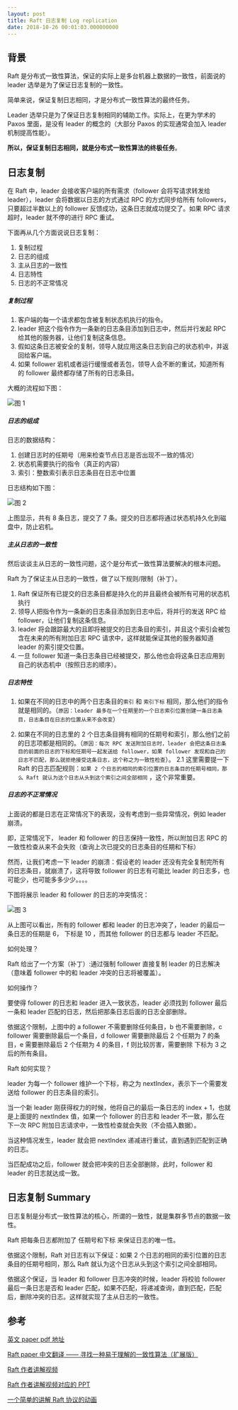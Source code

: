 ```yaml
---
layout: post
title: Raft 日志复制 Log replication
date: 2018-10-26 00:01:03.000000000
---
```

## 背景

Raft 是分布式一致性算法，保证的实际上是多台机器上数据的一致性，前面说的 leader 选举是为了保证日志复制的一致性。

简单来说，保证复制日志相同，才是分布式一致性算法的最终任务。

Leader 选举只是为了保证日志复制相同的辅助工作。实际上，在更为学术的 Paxos 里面，是没有 leader 的概念的（大部分 Paxos 的实现通常会加入 leader 机制提高性能）。

**所以，保证复制日志相同，就是分布式一致性算法的终极任务**。

## 日志复制

在 Raft 中，leader 会接收客户端的所有需求（follower 会将写请求转发给 leader），leader 会将数据以日志的方式通过 RPC 的方式同步给所有 followers，只要超过半数以上的 follower 反馈成功，这条日志就成功提交了。如果 RPC 请求超时，leader 就不停的进行 RPC 重试。

下面再从几个方面说说日志复制：
1. 复制过程
2. 日志的组成
3. 主从日志的一致性
4.  日志特性
5. 日志的不正常情况


##### 复制过程
1. 客户端的每一个请求都包含被复制状态机执行的指令。
2. leader 把这个指令作为一条新的日志条目添加到日志中，然后并行发起 RPC 给其他的服务器，让他们复制这条信息。
3. 假如这条日志被安全的复制，领导人就应用这条日志到自己的状态机中，并返回给客户端。
4. 如果 follower 宕机或者运行缓慢或者丢包，领导人会不断的重试，知道所有的 follower 最终都存储了所有的日志条目。

大概的流程如下图：

![图 1](https://upload-images.jianshu.io/upload_images/4236553-c9ad172e3f41ea02.png?imageMogr2/auto-orient/strip%7CimageView2/2/w/1240)





#####  日志的组成

日志的数据结构：

1. 创建日志时的任期号（用来检查节点日志是否出现不一致的情况）
2. 状态机需要执行的指令（真正的内容）
3. 索引：整数索引表示日志条目在日志中位置

日志结构如下图：

![图 2](https://upload-images.jianshu.io/upload_images/4236553-466b0d0790cd1e8e.png?imageMogr2/auto-orient/strip%7CimageView2/2/w/1240)

上图显示，共有 8 条日志，提交了  7 条。提交的日志都将通过状态机持久化到磁盘中，防止宕机。


#####  主从日志的一致性

然后谈谈主从日志的一致性问题，这个是分布式一致性算法要解决的根本问题。

Raft 为了保证主从日志的一致性，做了以下规则/限制（补丁）。

1. Raft 保证所有已提交的日志条目都是持久化的并且最终会被所有可用的状态机执行
2. 领导人把指令作为一条新的日志条目添加到日志中后，将并行的发送 RPC 给 follower，让他们复制这条信息。
3. leader 将会跟踪最大的且即将被提交的日志条目的索引，并且这个索引会被包含在未来的所有附加日志 RPC 请求中，这样就能保证其他的服务器知道 leader 的索引提交位置。
4. 一旦 follower 知道一条日志条目已经被提交，那么他也会将这条日志应用到自己的状态机中（按照日志的顺序）。


#####  日志特性

1. 如果在不同的日志中的两个日志条目的`索引` 和 `索引下标` 相同，那么他们的指令就是相同的。（`原因：leader
最多在一个任期里的一个日志索引位置创建一条日志条目，日志条目在日志的位置从来不会改变`）

2. 如果在不同的日志里的 2 个日志条目拥有相同的任期号和索引，那么他们之前的日志项都是相同的。（`原因：每次 RPC 发送附加日志时，leader 会把这条日志条目的前面的日志的下标和任期号一起发送给 follower，如果 follower 发现和自己的日志不匹配，那么就拒绝接受这条日志，这个称之为一致性检查`）。
   2.1 这里需要提一下 Raft 的日志匹配规则：`如果 2 个日志的相同的索引位置的日志条目的任期号相同，那么 Raft 就认为这个日志从头到这个索引之间全部相同` ，这个非常重要。

##### 日志的不正常情况

上面说的都是日志在正常情况下的表现，没有考虑到一些异常情况，例如 leader 崩溃。

即，正常情况下， leader 和 follower 的日志保持一致性，所以附加日志 RPC 的一致性检查从来不会失败（查询上次已提交的日志条目的任期和下标）

然而，让我们考虑一下 leader 的崩溃：假设老的 leader 还没有完全复制完所有的日志条目，就崩溃了，这将导致 follower 的日志有可能比 leader 的日志多，也可能少，也可能多多少少。。。。

下图将展示 leader 和 follower 的日志的冲突情况：

![图 3](https://upload-images.jianshu.io/upload_images/4236553-8a3893a9355685c2.png?imageMogr2/auto-orient/strip%7CimageView2/2/w/1240)


从上图可以看出，所有的 follower 都和 leader 的日志冲突了，leader 的最后一条日志的任期是 6， 下标是 10 ，而其他 follower 的日志都与 leader 不匹配。

如何处理？

Raft 给出了一个方案（补丁）:通过强制 follower 直接复制 leader 的日志解决（意味着 follower 中的和 leader 冲突的日志将被覆盖）。

如何操作？

要使得 follower 的日志和 leader 进入一致状态，leader 必须找到 follower 最后一条和 leader 匹配的日志，然后把那条日志后面的日志全部删除。

依据这个限制，上图中的 a follower 不需要删除任何条目，b 也不需要删除，c follower 需要删除最后一个条目，d follower 需要删除最后 2 个任期为 7 的条目，e 需要删除最后 2 个任期为 4 的条目，f 则比较厉害，需要删除 下标为 3 之后的所有条目。

Raft 如何实现？

leader 为每一个 follower 维护一个下标，称之为 nextIndex，表示下一个需要发送给 follower 的日志条目的索引。

当一个新 leader 刚获得权力的时候，他将自己的最后一条日志的 index + 1，也就是上面提的 nextIndex 值，如果一个 follower 的日志和 leader 不一致，那么在下一次  RPC 附加日志请求中，一致性检查就会失败（不会插入数据）。

当这种情况发生，leader 就会把 nextIndex 递减进行重试，直到遇到匹配到正确的日志。

当匹配成功之后，follower 就会把冲突的日志全部删除，此时，follower 和 leader 的日志就达成一致。

## 日志复制 Summary

日志复制是分布式一致性算法的核心，所谓的一致性，就是集群多节点的数据一致性。

Raft 把每条日志都附加了 任期号和下标 来保证日志的唯一性。

依据这个限制，Raft 对日志有以下保证：如果 2 个日志的相同的索引位置的日志条目的任期号相同，那么 Raft 就认为这个日志从头到这个索引之间全部相同。


依据这个保证，当 leader 和 follower 日志冲突的时候，leader 将校验 follower 最后一条日志是否和 leader 匹配，如果不匹配，将递减查询，直到匹配，匹配后，删除冲突的日志。这样就实现了主从日志的一致性。


## 参考 
[英文 paper  pdf 地址](https://ramcloud.atlassian.net/wiki/download/attachments/6586375/raft.pdf)

[Raft paper 中文翻译 —— 寻找一种易于理解的一致性算法（扩展版）](https://github.com/maemual/raft-zh_cn/blob/master/raft-zh_cn.md)

[Raft 作者讲解视频](https://www.youtube.com/watch?v=YbZ3zDzDnrw&feature=youtu.be)

[Raft 作者讲解视频对应的 PPT](http://www2.cs.uh.edu/~paris/6360/PowerPoint/Raft.ppt)

[一个简单的讲解 Raft 协议的动画](http://thesecretlivesofdata.com/raft/)









